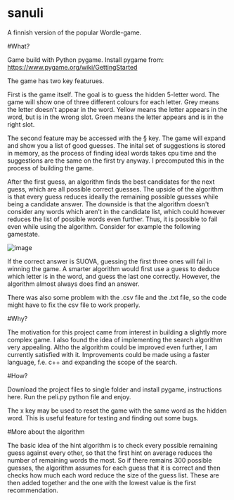 # sanuli
A finnish version of the popular Wordle-game.

#What?

Game build with Python pygame. Install pygame from: https://www.pygame.org/wiki/GettingStarted

The game has two key featurues.

First is the game itself. The goal is to guess the hidden 5-letter word. The game will show one of three different colours for each letter. Grey means the letter doesn't appear in the word. Yellow means the letter appears in the word, but is in the wrong slot. Green means the letter appears and is in the right slot.

The second feature may be accessed with the § key. The game will expand and show you a list of good guesses. The inital set of suggestions is stored in memory, as the process of finding ideal words takes cpu time and the suggestions are the same on the first try anyway. I precomputed this in the process of building the game. 

After the first guess, an algorithm finds the best candidates for the next guess, which are all possible correct guesses. The upside of the algorithm is that every guess reduces ideally the remaining possible guesses while being a candidate answer. The downside is that the algorithm doesn't consider any words which aren't in the candidate list, which could however reduces the list of possible words even further. Thus, it is possible to fail even while using the algorithm. Consider for example the following gamestate.

![image](https://user-images.githubusercontent.com/115335825/195973626-a05a928b-999e-4f4d-830c-3ed04c52ed47.png)

If the correct answer is SUOVA, guessing the first three ones will fail in winning the game. A smarter algorithm would first use a guess to deduce which letter  is in the word, and guess the last one correctly. However, the algorithm almost always does find an answer.

There was also some problem with the .csv file and the .txt file, so the code might have to fix the csv file to work properly.

#Why?

The motivation for this project came from interest in building a slightly more complex game. I also found the idea of implementing the search algorithm very appealing. Altho the algorithm could be improved even further, I am currently satisfied with it. Improvements could be made using a faster language, f.e. c++ and expanding the scope of the search.


#How?

Download the project files to single folder and install pygame, instructions here. Run the peli.py python file and enjoy.

The x key may be used to reset the game with the same word as the hidden word. This is useful feature for testing and finding out some bugs.

#More about the algorithm

The basic idea of the hint algorithm is to check every possible remaining guess against every other, so that the first hint on average reduces the number of remaining words the most. So if there remains 300 possible guesses, the algorithm assumes for each guess that it is correct and then checks how much each word reduce the size of the guess list. These are then added together and the one with the lowest value is the first recommendation.



